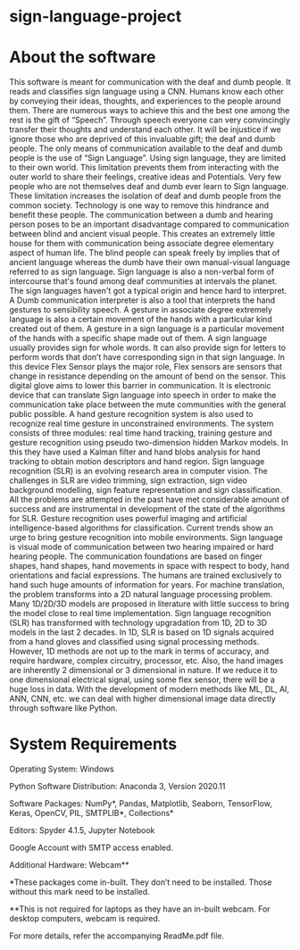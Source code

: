 # sign-language-project

# About the software

This software is meant for communication with the deaf and dumb people. It reads and classifies 
sign language using a CNN.
Humans know each other by conveying their ideas, thoughts, and experiences to the people around 
them. There are numerous ways to achieve this and the best one among the rest is the gift of 
“Speech”. Through speech everyone can very convincingly transfer their thoughts and understand 
each other. It will be injustice if we ignore those who are deprived of this invaluable gift; the deaf 
and dumb people. The only means of communication available to the deaf and dumb people is the 
use of “Sign Language”. Using sign language, they are limited to their own world. This limitation 
prevents them from interacting with the outer world to share their feelings, creative ideas and 
Potentials. Very few people who are not themselves deaf and dumb ever learn to Sign language.
These limitation increases the isolation of deaf and dumb people from the common society. 
Technology is one way to remove this hindrance and benefit these people.
The communication between a dumb and hearing person poses to be an important disadvantage 
compared to communication between blind and ancient visual people. This creates an extremely 
little house for them with communication being associate degree elementary aspect of human life. 
The blind people can speak freely by implies that of ancient language whereas the dumb have their 
own manual-visual language referred to as sign language. Sign language is also a non-verbal form of 
intercourse that's found among deaf communities at intervals the planet. The sign languages haven't 
got a typical origin and hence hard to interpret. A Dumb communication interpreter is also a tool 
that interprets the hand gestures to sensibility speech. A gesture in associate degree extremely 
language is also a certain movement of the hands with a particular kind created out of them. A 
gesture in a sign language is a particular movement of the hands with a specific shape made out of 
them. A sign language usually provides sign for whole words. It can also provide sign for letters to 
perform words that don’t have corresponding sign in that sign language. In this device Flex Sensor 
plays the major role, Flex sensors are sensors that change in resistance depending on the amount of 
bend on the sensor. This digital glove aims to lower this barrier in communication. It is electronic 
device that can translate Sign language into speech in order to make the communication take place 
between the mute communities with the general public possible. A hand gesture recognition system 
is also used to recognize real time gesture in unconstrained environments. The system consists of 
three modules: real time hand tracking, training gesture and gesture recognition using pseudo two-dimension hidden Markov models. In this they have used a Kalman filter and hand blobs analysis for 
hand tracking to obtain motion descriptors and hand region.
Sign language recognition (SLR) is an evolving research area in computer vision. The challenges in SLR 
are video trimming, sign extraction, sign video background modelling, sign feature representation and 
sign classification. All the problems are attempted in the past have met considerable amount of success 
and are instrumental in development of the state of the algorithms for SLR. Gesture recognition uses 
powerful imaging and artificial intelligence-based algorithms for classification. Current trends show an 
urge to bring gesture recognition into mobile environments. Sign language is visual mode of 
communication between two hearing impaired or hard hearing people. The communication foundations 
are based on finger shapes, hand shapes, hand movements in space with respect to body, hand 
orientations and facial expressions. The humans are trained exclusively to hand such huge amounts of 
information for years. For machine translation, the problem transforms into a 2D natural language 
processing problem. Many 1D/2D/3D models are proposed in literature with little success to bring the 
model close to real time implementation.
Sign language recognition (SLR) has transformed with technology upgradation from 1D, 2D to 3D 
models in the last 2 decades. In 1D, SLR is based on 1D signals acquired from a hand gloves and 
classified using signal processing methods. However, 1D methods are not up to the mark in terms of 
accuracy, and require hardware, complex circuitry, processor, etc. Also, the hand images are 
inherently 2 dimensional or 3 dimensional in nature. If we reduce it to one dimensional electrical 
signal, using some flex sensor, there will be a huge loss in data. With the development of modern 
methods like ML, DL, AI, ANN, CNN, etc. we can deal with higher dimensional image data directly 
through software like Python.

 
# System Requirements

Operating System: Windows

Python Software Distribution: Anaconda 3, Version 2020.11

Software Packages: NumPy*, Pandas, Matplotlib, Seaborn, TensorFlow, Keras, OpenCV, 
PIL, SMTPLIB*, Collections*

Editors: Spyder 4.1.5, Jupyter Notebook

Google Account with SMTP access enabled.

Additional Hardware: Webcam**

*These packages come in-built. They don’t need to be installed. Those without this mark need to be 
installed.

**This is not required for laptops as they have an in-built webcam. For desktop computers, webcam 
is required.

For more details, refer the accompanying ReadMe.pdf file.